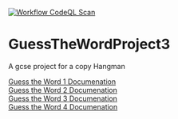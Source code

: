 [![Workflow CodeQL Scan](https://github.com/Ruski1/Guess-The-Word/actions/workflows/main.yml/badge.svg)](https://github.com/Ruski1/Guess-The-Word/actions/workflows/main.yml)
# GuessTheWordProject3
A gcse project for a copy Hangman

[Guess the Word 1 Documenation](/Guess%20the%20Word%201/README.md) <br />
[Guess the Word 2 Documenation](/Guess%20the%20Word%202/README.md) <br />
[Guess the Word 3 Documenation](/Guess%20the%20Word%203/README.md) <br />
[Guess the Word 4 Documenation](/Guess%20the%20Word%204/README.md) <br />

